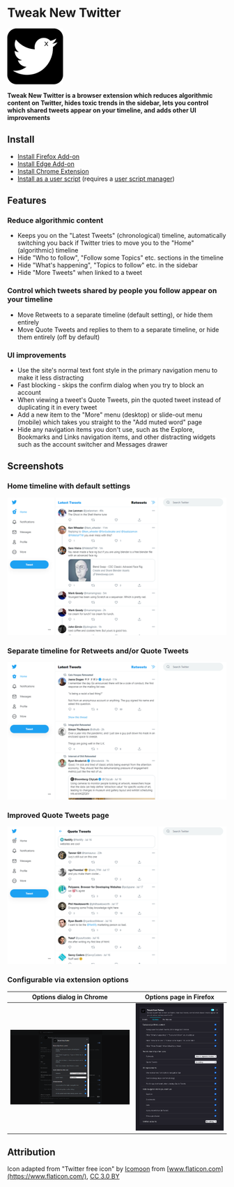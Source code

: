 # Tweak New Twitter

![](icons/icon128.png)

**Tweak New Twitter is a browser extension which reduces algorithmic content on Twitter, hides toxic trends in the sidebar, lets you control which shared tweets appear on your timeline, and adds other UI improvements**

## Install

* [Install Firefox Add-on](https://addons.mozilla.org/en-US/firefox/addon/tweak-new-twitter/)
* [Install Edge Add-on](https://microsoftedge.microsoft.com/addons/detail/tweak-new-twitter/foccddlibbeccjiobcnakipdpkjiijjp)
* [Install Chrome Extension](https://chrome.google.com/webstore/detail/tweak-new-twitter/kpmjjdhbcfebfjgdnpjagcndoelnidfj)
* [Install as a user script](https://greasyfork.org/en/scripts/387773-tweak-new-twitter) (requires a [user script manager](https://greasyfork.org/en#home-step-1))

## Features

### Reduce algorithmic content

- Keeps you on the "Latest Tweets" (chronological) timeline, automatically switching you back if Twitter tries to move you to the "Home" (algorithmic) timeline
- Hide "Who to follow", "Follow some Topics" etc. sections in the timeline
- Hide "What's happening", "Topics to follow" etc. in the sidebar
- Hide "More Tweets" when linked to a tweet

### Control which tweets shared by people you follow appear on your timeline

- Move Retweets to a separate timeline (default setting), or hide them entirely
- Move Quote Tweets and replies to them to a separate timeline, or hide them entirely (off by default)

### UI improvements

- Use the site's normal text font style in the primary navigation menu to make it less distracting
- Fast blocking - skips the confirm dialog when you try to block an account
- When viewing a tweet's Quote Tweets, pin the quoted tweet instead of duplicating it in every tweet
- Add a new item to the "More" menu (desktop) or slide-out menu (mobile) which takes you straight to the "Add muted word" page
- Hide any navigation items you don't use, such as the Explore, Bookmarks and Links navigation items, and other distracting widgets such as the account switcher and Messages drawer

## Screenshots

### Home timeline with default settings

![Screenshot of a Twitter home timeline without retweets, sidebar content, navigation items the extension can hide, and a less distracting navigation font style](screenshots/timeline.png)

### Separate timeline for Retweets and/or Quote Tweets

![Screenshot of the separate timeline Tweak New Twitter adds to Twitter, configured to separate Retweets from the rest of the home timeline](screenshots/shared_tweets.png)

### Improved Quote Tweets page

![Screenshot of the improvements Tweak New Twitter makes to Quote Tweet pages, removing repetition of the quoted tweet to make more room for quotes](screenshots/quote_tweets.png)

### Configurable via extension options

| Options dialog in Chrome | Options page in Firefox |
| ------------------------ | -------------------- |
| ![Screenshot of the options UI in Chrome](screenshots/chrome_options_dark.png) | ![Screenshot of the options UI in Firefox](screenshots/firefox_options_dark.png) |

## Attribution

Icon adapted from "Twitter free icon" by [Icomoon](https://icomoon.io/) from [www.flaticon.com](https://www.flaticon.com/), [CC 3.0 BY](https://creativecommons.org/licenses/by/3.0/)

